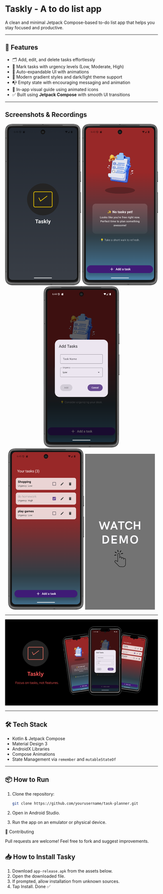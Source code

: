# Taskly - A to do list app

A clean and minimal Jetpack Compose-based to-do list app that helps you stay focused and productive.

---

## 🚀 Features

- 🗂️ Add, edit, and delete tasks effortlessly
- 🎯 Mark tasks with urgency levels (Low, Moderate, High)
- 📅 Auto-expandable UI with animations
- 🌈 Modern gradient styles and dark/light theme support
- 📭 Empty state with encouraging messaging and animation
- 📸 In-app visual guide using animated icons
- ✅ Built using **Jetpack Compose** with smooth UI transitions

---

## Screenshots & Recordings

<p align="center">
  <img src="screenshots/0.png" alt="1" width="250"/>
  <img src="screenshots/1.png" alt="1" width="250"/>
  <img src="screenshots/2.png" alt="2" width="250"/>
  <br>
  <img src="screenshots/3.png" alt="3" width="250"/>
  <a href="https://github.com/Dev-Aditya-More/ToDoList/Screen_recording.mp4" target="_blank">
    <img src="screenshots/4.png" alt="Watch demo" width="230"/>
  </a>
</p>

---
<center>
  <img src="screenshots/Taskly.png" alt="Home Screen" width="1000"/> 
</center>

---

## 🛠️ Tech Stack

- Kotlin & Jetpack Compose
- Material Design 3
- AndroidX Libraries
- Compose Animations
- State Management via `remember` and `mutableStateOf`

---

## 📦 How to Run

1. Clone the repository:
   ```bash
   git clone https://github.com/yourusername/task-planner.git

2. Open in Android Studio.

3. Run the app on an emulator or physical device.

🙌 Contributing

Pull requests are welcome! Feel free to fork and suggest improvements.


## 📥 How to Install Tasky

1. Download `app-release.apk` from the assets below.
2. Open the downloaded file.
3. If prompted, allow installation from unknown sources.
4. Tap Install. Done ✅
